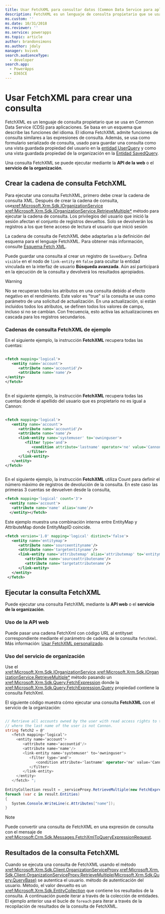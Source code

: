 ```yaml
---
title: Usar FetchXML para consultar datos (Common Data Service para aplicaciones) | Microsoft Docs
description: FetchXML es un lenguaje de consulta propietario que se usa en Common Data Service (CDS) para aplicaciones. Se basa en un esquema que describe las funciones del idioma.
ms.custom: ''
ms.date: 10/31/2018
ms.reviewer: ''
ms.service: powerapps
ms.topic: article
author: brandonsimons
ms.author: jdaly
manager: kvivek
search.audienceType:
  - developer
search.app:
  - PowerApps
  - D365CE
---
```


# <a name="use-fetchxml-to-construct-a-query"></a>Usar FetchXML para crear una consulta

FetchXML es un lenguaje de consulta propietario que se usa en Common Data Service (CDS) para aplicaciones. Se basa en un esquema que describe las funciones del idioma. El idioma FetchXML admite funciones de consulta similares a las expresiones de consulta. Además, se usa como formulario serializado de consulta, usado para guardar una consulta como una vista guardada propiedad del usuario en la [entidad UserQuery](reference/entities/savedquery.md) y como una vista guardada propiedad de la organización en la [Entidad SavedQuery](reference/entities/userquery.md).  
  
Una consulta FetchXML se puede ejecutar mediante la **API de la web** o el **servicio de la organización**.

## <a name="create-the-fetchxml-query-string"></a>Crear la cadena de consulta FetchXML
  
Para ejecutar una consulta FetchXML, primero debe crear la cadena de consulta XML. Después de crear la cadena de consulta, use<xref:Microsoft.Xrm.Sdk.IOrganizationService> <xref:Microsoft.Xrm.Sdk.IOrganizationService.RetrieveMultiple*> método para ejecutar la cadena de consulta. Los privilegios del usuario que inició la sesión afectan el conjunto de registros devueltos. Solo se devolverán los registros a los que tiene acceso de lectura el usuario que inició sesión  
  
 La cadena de consulta de FetchXML debe adaptarlas a la definición del esquema para el lenguaje FetchXML. Para obtener más información, consulte [Esquema Fetch XML](fetchxml-schema.md).  
  
 Puede guardar una consulta al crear un registro de `SavedQuery`. Defina `visible` en el nodo de `link-entity` en `false` para ocultar la entidad vinculada en la interfaz de usuario **Búsqueda avanzada**. Aún así participará en la ejecución de la consulta y devolverá los resultados apropiados.  
  
> [!WARNING]
>  No se recuperan todos los atributos en una consulta debido al efecto negativo en el rendimiento. Este valor es "true" si la consulta se usa como parámetro de una solicitud de actualización. En una actualización, si están incluidos todos los atributos, se definen todos los valores de campo, incluso si no se cambian. Con frecuencia, esto activa las actualizaciones en cascada para los registros secundarios.  
  

### <a name="example-fetchxml-query-strings"></a>Cadenas de consulta FetchXML de ejemplo

En el siguiente ejemplo, la instrucción **FetchXML** recupera todas las cuentas:  
  
```xml  
  
<fetch mapping='logical'>   
   <entity name='account'>  
      <attribute name='accountid'/>   
      <attribute name='name'/>   
</entity>  
</fetch>  
  
```  
  
 En el siguiente ejemplo, la instrucción **FetchXML** recupera todas las cuentas donde el apellido del usuario que es propietario no es igual a Cannon:  
  
```xml  
  
<fetch mapping='logical'>  
   <entity name='account'>   
      <attribute name='accountid'/>   
      <attribute name='name'/>   
      <link-entity name='systemuser' to='owninguser'>   
         <filter type='and'>   
            <condition attribute='lastname' operator='ne' value='Cannon' />   
          </filter>   
      </link-entity>   
   </entity>   
</fetch>  
  
```  
  
 En el siguiente ejemplo, la instrucción **FetchXML** utiliza Count para definir el número máximo de registros de devolución de la consulta. En este caso las primeras 3 cuentas se devuelven desde la consulta,  
  
```xml  
<fetch mapping='logical' count='3'>  
  <entity name='account'>  
   <attribute name='name' alias='name'/>  
  </entity></fetch>  
```  
  
Este ejemplo muestra una combinación interna entre EntityMap y AttributeMap donde EntityMapID coincide.  
  
```xml  
<fetch version='1.0' mapping='logical' distinct='false'>  
   <entity name='entitymap'>  
      <attribute name='sourceentityname'/>  
      <attribute name='targetentityname'/>  
      <link-entity name='attributemap' alias='attributemap' to='entitymapid' from='entitymapid' link-type='inner'>  
         <attribute name='sourceattributename'/>  
         <attribute name='targetattributename'/>  
      </link-entity>  
   </entity>  
 </fetch>  
```  
  
## <a name="execute-the-fetchxml-query"></a>Ejecutar la consulta FetchXML

Puede ejecutar una consulta FetchXML mediante la **API web** o el **servicio de la organización**.

### <a name="using-web-api"></a>Uso de la API web
Puede pasar una cadena FetchXml con código URL al entityset correspondiente mediante el parámetro de cadena de la consulta `fetchXml`. Más información: [Usar FetchXML personalizado](webapi/retrieve-and-execute-predefined-queries.md#use-custom-fetchxml).

### <a name="using-organization-service"></a>Uso del servicio de organización

Use el <xref:Microsoft.Xrm.Sdk.IOrganizationService>.<xref:Microsoft.Xrm.Sdk.IOrganizationService.RetrieveMultiple*> método pasando un <xref:Microsoft.Xrm.Sdk.Query.FetchExpression> donde la <xref:Microsoft.Xrm.Sdk.Query.FetchExpression.Query> propiedad contiene la consulta FetchXml.

El siguiente código muestra cómo ejecutar una consulta **FetchXML** con el servicio de la organización:  
  
```csharp  
  
// Retrieve all accounts owned by the user with read access rights to the accounts and   
// where the last name of the user is not Cannon.   
string fetch2 = @"  
   <fetch mapping='logical'>  
     <entity name='account'>   
        <attribute name='accountid'/>   
        <attribute name='name'/>   
        <link-entity name='systemuser' to='owninguser'>   
           <filter type='and'>   
              <condition attribute='lastname' operator='ne' value='Cannon' />   
           </filter>   
        </link-entity>   
     </entity>   
   </fetch> ";   
  
EntityCollection result = _serviceProxy.RetrieveMultiple(new FetchExpression(fetch2));
foreach (var c in result.Entities)
{
   System.Console.WriteLine(c.Attributes["name"]);
}  
```  
> [!NOTE]
> Puede convertir una consulta de FetchXML en una expresión de consulta con el mensaje de <xref:Microsoft.Crm.Sdk.Messages.FetchXmlToQueryExpressionRequest>. 

  
## <a name="fetchxml-query-results"></a>Resultados de la consulta FetchXML  
 Cuando se ejecuta una consulta de FetchXML usando el método <xref:Microsoft.Xrm.Sdk.Client.OrganizationServiceProxy>.<xref:Microsoft.Xrm.Sdk.Client.OrganizationServiceProxy.RetrieveMultiple(Microsoft.Xrm.Sdk.Query.QueryBase)> se autentica el usuario. método de autenticación del usuario. Método, el valor devuelto es un <xref:Microsoft.Xrm.Sdk.EntityCollection> que contiene los resultados de la consulta. A continuación puede iterar a través de la colección de entidades. El ejemplo anterior usa el bucle de `foreach` para iterar a través de la recopilación de resultados de la consulta de FetchXML.  
  
